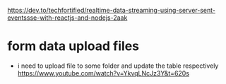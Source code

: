 https://dev.to/techfortified/realtime-data-streaming-using-server-sent-eventssse-with-reactjs-and-nodejs-2aak

# form data upload files
- i need to upload file to some folder and update the table respectively
https://www.youtube.com/watch?v=YkvqLNcJz3Y&t=620s